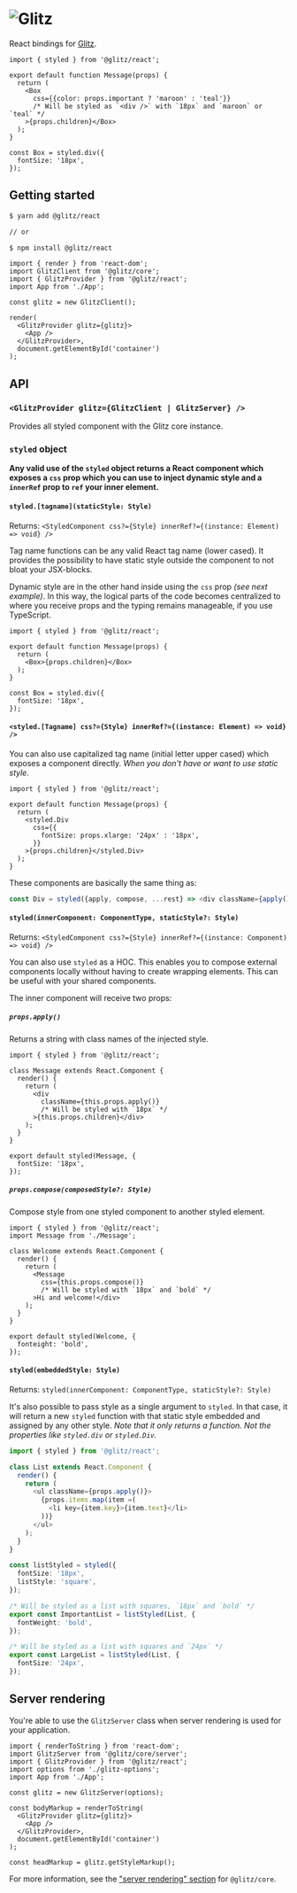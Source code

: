 # ![Glitz](https://github.com/frenic/glitz/raw/master/glitz.svg?sanitize=true)

React bindings for [Glitz](https://github.com/frenic/glitz/).

```tsx
import { styled } from '@glitz/react';

export default function Message(props) {
  return (
    <Box
      css={{color: props.important ? 'maroon' : 'teal'}}
      /* Will be styled as `<div />` with `18px` and `maroon` or `teal` */
    >{props.children}</Box>
  );
}

const Box = styled.div({
  fontSize: '18px',
});
```

## Getting started

```bash
$ yarn add @glitz/react

// or

$ npm install @glitz/react
```

```tsx
import { render } from 'react-dom';
import GlitzClient from '@glitz/core';
import { GlitzProvider } from '@glitz/react';
import App from './App';

const glitz = new GlitzClient();

render(
  <GlitzProvider glitz={glitz}>
    <App />
  </GlitzProvider>,
  document.getElementById('container')
);
```

## API

### `<GlitzProvider glitz={GlitzClient | GlitzServer} />`

Provides all styled component with the Glitz core instance.

### `styled` object

**Any valid use of the `styled` object returns a React component which exposes a `css` prop which you can use to inject dynamic style and a `innerRef` prop to `ref` your inner element.**

#### `styled.[tagname](staticStyle: Style)`

Returns: `<StyledComponent css?={Style} innerRef?={(instance: Element) => void} />`

Tag name functions can be any valid React tag name (lower cased). It provides the possibility to have static style outside the component to not bloat your JSX-blocks. 

Dynamic style are in the other hand inside using the `css` prop _(see next example)_. In this way, the logical parts of the code becomes centralized to where you receive props and the typing remains manageable, if you use TypeScript.

```tsx
import { styled } from '@glitz/react';

export default function Message(props) {
  return (
    <Box>{props.children}</Box>
  );
}

const Box = styled.div({
  fontSize: '18px',
});
```

#### `<styled.[Tagname] css?={Style} innerRef?={(instance: Element) => void} />`

You can also use capitalized tag name (initial letter upper cased) which exposes a component directly. _When you don't have or want to use static style._

```tsx
import { styled } from '@glitz/react';

export default function Message(props) {
  return (
    <styled.Div
      css={{
        fontSize: props.xlarge: '24px' : '18px',
      }}
    >{props.children}</styled.Div>
  );
}
```

These components are basically the same thing as:

```ts
const Div = styled({apply, compose, ...rest} => <div className={apply()} {...rest} />);
```

#### `styled(innerComponent: ComponentType, staticStyle?: Style)`

Returns: `<StyledComponent css?={Style} innerRef?={(instance: Component) => void} />`

You can also use `styled` as a HOC. This enables you to compose external components locally without having to create wrapping elements. This can be useful with your shared components.

The inner component will receive two props:

##### `props.apply()`

Returns a string with class names of the injected style.

```tsx
import { styled } from '@glitz/react';

class Message extends React.Component {
  render() {
    return (
      <div
        className={this.props.apply()}
        /* Will be styled with `18px` */
      >{this.props.children}</div>
    );
  }
}

export default styled(Message, {
  fontSize: '18px',
});
```

##### `props.compose(composedStyle?: Style)`

Compose style from one styled component to another styled element.

```tsx
import { styled } from '@glitz/react';
import Message from './Message';

class Welcome extends React.Component {
  render() {
    return (
      <Message
        css={this.props.compose()}
        /* Will be styled with `18px` and `bold` */
      >Hi and welcome!</div>
    );
  }
}

export default styled(Welcome, {
  fonteight: 'bold',
});
```

#### `styled(embeddedStyle: Style)`

Returns: `styled(innerComponent: ComponentType, staticStyle?: Style)`

It's also possible to pass style as a single argument to `styled`. In that case, it will return a new `styled` function with that static style embedded and assigned by any other style. _Note that it only returns a function. Not the properties like `styled.div` or `styled.Div`._

```ts
import { styled } from '@glitz/react';

class List extends React.Component {
  render() {
    return (
      <ul className={props.apply()}>
        {props.items.map(item =(
          <li key={item.key}>{item.text}</li>
        ))}
      </ul>
    );
  }
}

const listStyled = styled({
  fontSize: '18px',
  listStyle: 'square',
});

/* Will be styled as a list with squares, `18px` and `bold` */
export const ImportantList = listStyled(List, {
  fontWeight: 'bold',
});

/* Will be styled as a list with squares and `24px` */
export const LargeList = listStyled(List, {
  fontSize: '24px',
});

```

## Server rendering

You're able to use the `GlitzServer` class when server rendering is used for your application.

```tsx
import { renderToString } from 'react-dom';
import GlitzServer from '@glitz/core/server';
import { GlitzProvider } from '@glitz/react';
import options from './glitz-options';
import App from './App';

const glitz = new GlitzServer(options);

const bodyMarkup = renderToString(
  <GlitzProvider glitz={glitz}>
    <App />
  </GlitzProvider>,
  document.getElementById('container')
);

const headMarkup = glitz.getStyleMarkup();
```

For more information, see the ["server rendering" section](https://github.com/frenic/glitz/#server-rendering) for `@glitz/core`.
